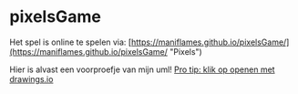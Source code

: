 # pixelsGame

Het spel is online te spelen via: 
[https://maniflames.github.io/pixelsGame/](https://maniflames.github.io/pixelsGame/ "Pixels")

Hier is alvast een voorproefje van mijn uml!
[Pro tip: klik op openen met drawings.io](https://drive.google.com/file/d/0BywytjoP1W35YUFoNE5OTGZfZkU/view?usp=sharing "Pixels UML")

